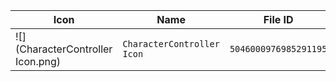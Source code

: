 | Icon | Name | File ID |
| ---  | ---  | ---     |
| ![](CharacterController Icon.png) | `CharacterController Icon` | `5046000976985291195` |

